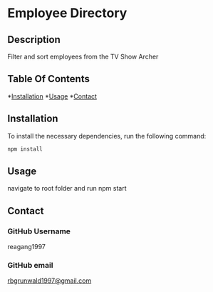 
# Employee Directory

## Description
Filter and sort employees from the TV Show Archer

## Table Of Contents
*[Installation](#install)
*[Usage](#usage)
*[Contact](#contact)

## Installation
To install the necessary dependencies, run the following command:
```md
npm install
```

## Usage
navigate to root folder and run npm start

## Contact
### GitHub Username
reagang1997

### GitHub email
rbgrunwald1997@gmail.com

